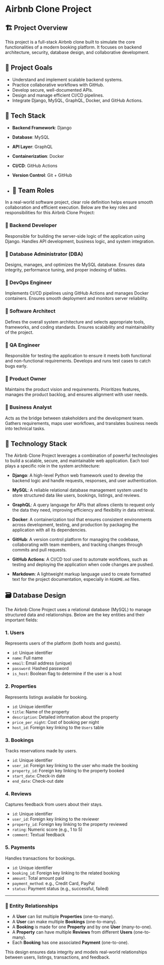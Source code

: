 # Airbnb Clone Project

## 🏗 Project Overview
This project is a full-stack Airbnb clone built to simulate the core functionalities of a modern booking platform. It focuses on backend architecture, security, database design, and collaborative development.

## 🎯 Project Goals
- Understand and implement scalable backend systems.
- Practice collaborative workflows with GitHub.
- Develop secure, well-documented APIs.
- Design and manage efficient CI/CD pipelines.
- Integrate Django, MySQL, GraphQL, Docker, and GitHub Actions.

## 🔧 Tech Stack
- **Backend Framework**: Django
- **Database**: MySQL
- **API Layer**: GraphQL
- **Containerization**: Docker
- **CI/CD**: GitHub Actions
- **Version Control**: Git + GitHub

- ## 👥 Team Roles

In a real-world software project, clear role definition helps ensure smooth collaboration and efficient execution. Below are the key roles and responsibilities for this Airbnb Clone Project:

### 🔹 Backend Developer
Responsible for building the server-side logic of the application using Django. Handles API development, business logic, and system integration.

### 🔹 Database Administrator (DBA)
Designs, manages, and optimizes the MySQL database. Ensures data integrity, performance tuning, and proper indexing of tables.

### 🔹 DevOps Engineer
Implements CI/CD pipelines using GitHub Actions and manages Docker containers. Ensures smooth deployment and monitors server reliability.

### 🔹 Software Architect
Defines the overall system architecture and selects appropriate tools, frameworks, and coding standards. Ensures scalability and maintainability of the project.

### 🔹 QA Engineer
Responsible for testing the application to ensure it meets both functional and non-functional requirements. Develops and runs test cases to catch bugs early.

### 🔹 Product Owner
Maintains the product vision and requirements. Prioritizes features, manages the product backlog, and ensures alignment with user needs.

### 🔹 Business Analyst
Acts as the bridge between stakeholders and the development team. Gathers requirements, maps user workflows, and translates business needs into technical tasks.

## 🧰 Technology Stack

The Airbnb Clone Project leverages a combination of powerful technologies to build a scalable, secure, and maintainable web application. Each tool plays a specific role in the system architecture:

- **Django**: A high-level Python web framework used to develop the backend logic and handle requests, responses, and user authentication.

- **MySQL**: A reliable relational database management system used to store structured data like users, bookings, listings, and reviews.

- **GraphQL**: A query language for APIs that allows clients to request only the data they need, improving efficiency and flexibility in data retrieval.

- **Docker**: A containerization tool that ensures consistent environments across development, testing, and production by packaging the application with all its dependencies.

- **GitHub**: A version control platform for managing the codebase, collaborating with team members, and tracking changes through commits and pull requests.

- **GitHub Actions**: A CI/CD tool used to automate workflows, such as testing and deploying the application when code changes are pushed.

- **Markdown**: A lightweight markup language used to create formatted text for the project documentation, especially in `README.md` files.


## 🗃️ Database Design

The Airbnb Clone Project uses a relational database (MySQL) to manage structured data and relationships. Below are the key entities and their important fields:

### 1. **Users**
Represents users of the platform (both hosts and guests).
- `id`: Unique identifier
- `name`: Full name
- `email`: Email address (unique)
- `password`: Hashed password
- `is_host`: Boolean flag to determine if the user is a host

### 2. **Properties**
Represents listings available for booking.
- `id`: Unique identifier
- `title`: Name of the property
- `description`: Detailed information about the property
- `price_per_night`: Cost of booking per night
- `host_id`: Foreign key linking to the `Users` table

### 3. **Bookings**
Tracks reservations made by users.
- `id`: Unique identifier
- `user_id`: Foreign key linking to the user who made the booking
- `property_id`: Foreign key linking to the property booked
- `start_date`: Check-in date
- `end_date`: Check-out date

### 4. **Reviews**
Captures feedback from users about their stays.
- `id`: Unique identifier
- `user_id`: Foreign key linking to the reviewer
- `property_id`: Foreign key linking to the property reviewed
- `rating`: Numeric score (e.g., 1 to 5)
- `comment`: Textual feedback

### 5. **Payments**
Handles transactions for bookings.
- `id`: Unique identifier
- `booking_id`: Foreign key linking to the related booking
- `amount`: Total amount paid
- `payment_method`: e.g., Credit Card, PayPal
- `status`: Payment status (e.g., successful, failed)

---

### 🔗 Entity Relationships

- A **User** can list multiple **Properties** (one-to-many).
- A **User** can make multiple **Bookings** (one-to-many).
- A **Booking** is made for one **Property** and by one **User** (many-to-one).
- A **Property** can have multiple **Reviews** from different **Users** (one-to-many).
- Each **Booking** has one associated **Payment** (one-to-one).

This design ensures data integrity and models real-world relationships between users, listings, transactions, and feedback.
